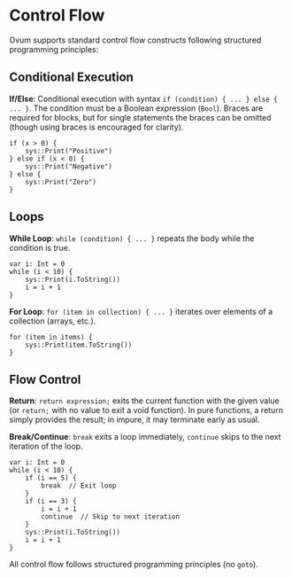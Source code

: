 # Control Flow

Ovum supports standard control flow constructs following structured programming principles:

## Conditional Execution

**If/Else**: Conditional execution with syntax `if (condition) { ... } else { ... }`. The condition must be a Boolean expression (`Bool`). Braces are required for blocks, but for single statements the braces can be omitted (though using braces is encouraged for clarity).

```ovum
if (x > 0) {
    sys::Print("Positive")
} else if (x < 0) {
    sys::Print("Negative")
} else {
    sys::Print("Zero")
}
```

## Loops

**While Loop**: `while (condition) { ... }` repeats the body while the condition is true.

```ovum
var i: Int = 0
while (i < 10) {
    sys::Print(i.ToString())
    i = i + 1
}
```

**For Loop**: `for (item in collection) { ... }` iterates over elements of a collection (arrays, etc.).

```ovum
for (item in items) {
    sys::Print(item.ToString())
}
```

## Flow Control

**Return**: `return expression;` exits the current function with the given value (or `return;` with no value to exit a void function). In pure functions, a return simply provides the result; in impure, it may terminate early as usual.

**Break/Continue**: `break` exits a loop immediately, `continue` skips to the next iteration of the loop.

```ovum
var i: Int = 0
while (i < 10) {
    if (i == 5) {
        break  // Exit loop
    }
    if (i == 3) {
        i = i + 1
        continue  // Skip to next iteration
    }
    sys::Print(i.ToString())
    i = i + 1
}
```

All control flow follows structured programming principles (no `goto`).
